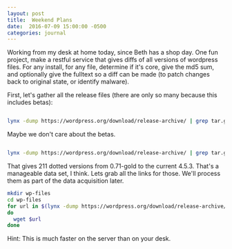 ```yaml
---
layout: post
title:  Weekend Plans
date:  2016-07-09 15:00:00 -0500
categories: journal
---
```


Working from my desk at home today, since Beth has a shop day. One fun project, make
a restful service that gives diffs of all versions of wordpress files. For any install,
for any file, determine if it's core, give the md5 sum, and optionally give the fulltext
so a diff can be made (to patch changes back to original state, or identify malware).

First, let's gather all the release files (there are only so many because this includes betas):

```bash

lynx -dump https://wordpress.org/download/release-archive/ | grep tar.gz$ | grep [0-9]\.\ htt

```

Maybe we don't care about the betas.

```bash

lynx -dump https://wordpress.org/download/release-archive/ | grep tar.gz$ | grep [0-9]\.\ htt | grep -Ev 'beta|RC'

```

That gives 211 dotted versions from 0.71-gold to the current 4.5.3. That's a manageable data set, I think. Lets grab all the links for those. We'll process them as part of the data acquisition later.
```bash
mkdir wp-files
cd wp-files
for url in $(lynx -dump https://wordpress.org/download/release-archive/ | grep tar.gz$ | grep [0-9]\.\ htt | grep -Ev 'beta|RC' | awk '{print $2}')
do
  wget $url
done
```

Hint: This is much faster on the server than on your desk. 